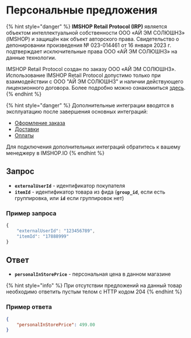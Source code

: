 # Персональные предложения

{% hint style="danger" %}
**IMSHOP Retail Protocol (IRP)** является объектом интеллектуальной собственности ООО «АЙ ЭМ СОЛЮШНЗ» (IMSHOP) и защищён как объект авторского права. Свидетельство о депонировании произведения № 023-014461 от 16 января 2023 г. подтверждает исключительные права ООО «АЙ ЭМ СОЛЮШНЗ» на данные технологии.

IMSHOP Retail Protocol создан по заказу ООО «АЙ ЭМ СОЛЮШНЗ». Использование IMSHOP Retail Protocol допустимо только при взаимодействии с ООО "АЙ ЭМ СОЛЮШНЗ" и наличии действующего лицензионного договора. Более подробно можно ознакомиться [здесь](../../api-license.md).
{% endhint %}

{% hint style="danger" %}
Дополнительные интеграции вводятся в эксплуатацию после завершения основных интеграций:

* [Оформление заказа](../../osnovnye-integracii/oformlenie-zakaza.md)
* [Доставки](../../osnovnye-integracii/dostavki.md)
* [Оплаты](../../osnovnye-integracii/oplaty.md)

Для подключения дополнительных интеграций обратитесь к вашему менеджеру в IMSHOP.IO
{% endhint %}

## Запрос

* **`externalUserId`** - идентификатор покупателя
* **`itemId`** - идентификатор товара из фида (**`group_id`**, если есть группировка, или **`id`** если группировок нет)

### Пример запроса

```javascript
{
    "externalUserId": "123456789",
    "itemId": "17888999"
}
```

## Ответ

* **`personalInStorePrice`** - персональная цена в данном магазине

{% hint style="info" %}
При отсутствии предложений на данный товар необходимо ответить пустым телом с HTTP кодом 204
{% endhint %}

### Пример ответа

```json
{
    "personalInStorePrice": 499.00   
}
```
